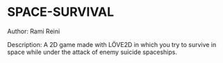 # SPACE-SURVIVAL
Author: Rami Reini























Description: A 2D game made with LÖVE2D in which you try to survive in space while under the attack of enemy suicide spaceships.

